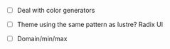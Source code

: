 
- [ ] Deal with color generators
- [ ] Theme using the same pattern as lustre? Radix UI
- [ ] Domain/min/max

